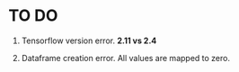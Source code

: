 # TO DO

1. Tensorflow version error. __2.11 vs 2.4__

2. Dataframe creation error. All values are mapped to zero.
